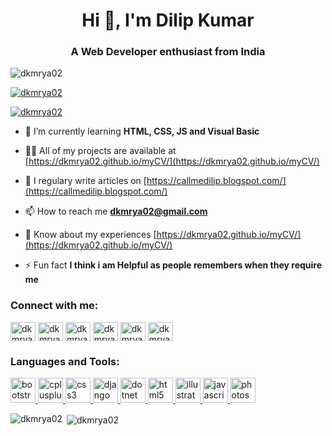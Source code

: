 <h1 align="center">Hi 👋, I'm Dilip Kumar</h1>
<h3 align="center">A Web Developer enthusiast from India</h3>

<p align="left"> <img src="https://komarev.com/ghpvc/?username=dkmrya02&label=Profile%20views&color=0e75b6&style=flat" alt="dkmrya02" /> </p>

<p align="left"> <a href="https://github.com/ryo-ma/github-profile-trophy"><img src="https://github-profile-trophy.vercel.app/?username=dkmrya02" alt="dkmrya02" /></a> </p>

<p align="left"> <a href="https://twitter.com/dkmrya02" target="blank"><img src="https://img.shields.io/twitter/follow/dkmrya02?logo=twitter&style=for-the-badge" alt="dkmrya02" /></a> </p>

- 🌱 I’m currently learning **HTML, CSS, JS and Visual Basic**

- 👨‍💻 All of my projects are available at [https://dkmrya02.github.io/myCV/](https://dkmrya02.github.io/myCV/)

- 📝 I regulary write articles on [https://callmedilip.blogspot.com/](https://callmedilip.blogspot.com/)

- 📫 How to reach me **dkmrya02@gmail.com**

- 📄 Know about my experiences [https://dkmrya02.github.io/myCV/](https://dkmrya02.github.io/myCV/)

- ⚡ Fun fact **I think i am Helpful as people remembers when they require me**

<h3 align="left">Connect with me:</h3>
<p align="left">
<a href="https://twitter.com/dkmrya02" target="blank"><img align="center" src="https://cdn.jsdelivr.net/npm/simple-icons@3.0.1/icons/twitter.svg" alt="dkmrya02" height="30" width="40" /></a>
<a href="https://linkedin.com/in/dkmrya" target="blank"><img align="center" src="https://cdn.jsdelivr.net/npm/simple-icons@3.0.1/icons/linkedin.svg" alt="dkmrya" height="30" width="40" /></a>
<a href="https://fb.com/dkmrya02" target="blank"><img align="center" src="https://cdn.jsdelivr.net/npm/simple-icons@3.0.1/icons/facebook.svg" alt="dkmrya02" height="30" width="40" /></a>
<a href="https://instagram.com/dkmrya02" target="blank"><img align="center" src="https://cdn.jsdelivr.net/npm/simple-icons@3.0.1/icons/instagram.svg" alt="dkmrya02" height="30" width="40" /></a>
<a href="https://dribbble.com/dkmrya02" target="blank"><img align="center" src="https://cdn.jsdelivr.net/npm/simple-icons@3.0.1/icons/dribbble.svg" alt="dkmrya02" height="30" width="40" /></a>
<a href="https://www.behance.net/dkmrya02" target="blank"><img align="center" src="https://cdn.jsdelivr.net/npm/simple-icons@3.0.1/icons/behance.svg" alt="dkmrya02" height="30" width="40" /></a>
</p>

<h3 align="left">Languages and Tools:</h3>
<p align="left"> <a href="https://getbootstrap.com" target="_blank"> <img src="https://devicons.github.io/devicon/devicon.git/icons/bootstrap/bootstrap-plain.svg" alt="bootstrap" width="40" height="40"/> </a> <a href="https://www.w3schools.com/cpp/" target="_blank"> <img src="https://devicons.github.io/devicon/devicon.git/icons/cplusplus/cplusplus-original.svg" alt="cplusplus" width="40" height="40"/> </a> <a href="https://www.w3schools.com/css/" target="_blank"> <img src="https://devicons.github.io/devicon/devicon.git/icons/css3/css3-original-wordmark.svg" alt="css3" width="40" height="40"/> </a> <a href="https://www.djangoproject.com/" target="_blank"> <img src="https://devicons.github.io/devicon/devicon.git/icons/django/django-original.svg" alt="django" width="40" height="40"/> </a> <a href="https://dotnet.microsoft.com/" target="_blank"> <img src="https://devicons.github.io/devicon/devicon.git/icons/dot-net/dot-net-original-wordmark.svg" alt="dotnet" width="40" height="40"/> </a> <a href="https://www.w3.org/html/" target="_blank"> <img src="https://devicons.github.io/devicon/devicon.git/icons/html5/html5-original-wordmark.svg" alt="html5" width="40" height="40"/> </a> <a href="https://www.adobe.com/in/products/illustrator.html" target="_blank"> <img src="https://www.vectorlogo.zone/logos/adobe_illustrator/adobe_illustrator-icon.svg" alt="illustrator" width="40" height="40"/> </a> <a href="https://developer.mozilla.org/en-US/docs/Web/JavaScript" target="_blank"> <img src="https://devicons.github.io/devicon/devicon.git/icons/javascript/javascript-original.svg" alt="javascript" width="40" height="40"/> </a> <a href="https://www.photoshop.com/en" target="_blank"> <img src="https://devicons.github.io/devicon/devicon.git/icons/photoshop/photoshop-plain.svg" alt="photoshop" width="40" height="40"/> </a> </p>

<p><img align="left" src="https://github-readme-stats.vercel.app/api/top-langs?username=dkmrya02&show_icons=true&locale=en&layout=compact" alt="dkmrya02" /></p>

<p>&nbsp;<img align="center" src="https://github-readme-stats.vercel.app/api?username=dkmrya02&show_icons=true&locale=en" alt="dkmrya02" /></p>
